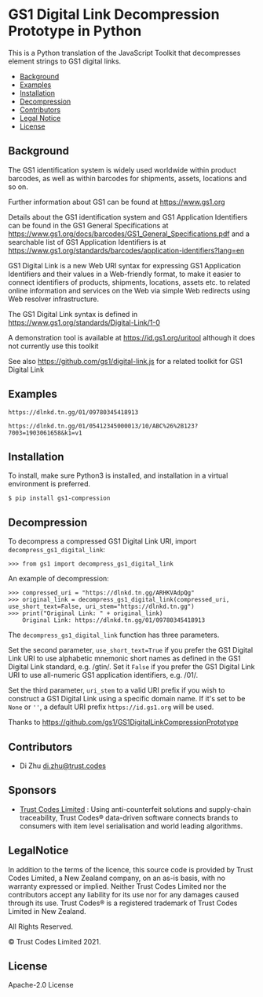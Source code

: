 # GS1 Digital Link Decompression Prototype in Python
This is a Python translation of the JavaScript Toolkit that decompresses element strings to GS1 digital links.

* [Background](#Background)
* [Examples](#Examples)
* [Installation](#Installation)
* [Decompression](#Decompression)
* [Contributors](#contributors)
* [Legal Notice](#LegalNotice)
* [License](#License)

## Background

The GS1 identification system is widely used worldwide within product barcodes, as well as within barcodes for shipments, assets, locations and so on.

Further information about GS1 can be found at https://www.gs1.org

Details about the GS1 identification system and GS1 Application Identifiers can be found in the GS1 General Specifications at https://www.gs1.org/docs/barcodes/GS1_General_Specifications.pdf and a searchable list of GS1 Application Identifiers is at https://www.gs1.org/standards/barcodes/application-identifiers?lang=en

GS1 Digital Link is a new Web URI syntax for expressing GS1 Application Identifiers and their values in a Web-friendly format, to make it easier to connect identifiers of products, shipments, locations, assets etc. to related online information and services on the Web via simple Web redirects using Web resolver infrastructure.

The GS1 Digital Link syntax is defined in https://www.gs1.org/standards/Digital-Link/1-0

A demonstration tool is available at https://id.gs1.org/uritool although it does not currently use this toolkit

See also https://github.com/gs1/digital-link.js for a related toolkit for GS1 Digital Link

## Examples

    https://dlnkd.tn.gg/01/09780345418913
    
    https://dlnkd.tn.gg/01/05412345000013/10/ABC%26%2B123?7003=1903061658&k1=v1

## Installation 

To install, make sure Python3 is installed, and installation in a virtual environment is preferred.

    $ pip install gs1-compression
    
## Decompression

To decompress a compressed GS1 Digital Link URI, import `decompress_gs1_digital_link`:

    >>> from gs1 import decompress_gs1_digital_link

An example of decompression:

    >>> compressed_uri = "https://dlnkd.tn.gg/ARHKVAdpQg"
    >>> original_link = decompress_gs1_digital_link(compressed_uri, use_short_text=False, uri_stem="https://dlnkd.tn.gg")
    >>> print("Original Link: " + original_link)
        Original Link: https://dlnkd.tn.gg/01/09780345418913
The `decompress_gs1_digital_link` function has three parameters.

Set the second parameter, `use_short_text=True` if you prefer the GS1 Digital Link URI 
to use alphabetic mnemonic short names as defined in the GS1 Digital Link standard, e.g. /gtin/. 
Set it `False` if you prefer the GS1 Digital Link URI to use all-numeric GS1
 application identifiers, e.g. /01/.

Set the third parameter, `uri_stem` to a valid URI prefix if you wish to construct 
a GS1 Digital Link using a specific domain name. If it's set to be `None` or `''`,
a default URI prefix `https://id.gs1.org` will be used.

Thanks to https://github.com/gs1/GS1DigitalLinkCompressionPrototype

## Contributors

- Di Zhu    di.zhu@trust.codes

## Sponsors

- [Trust Codes Limited](https://www.trust.codes/) : Using anti-counterfeit solutions and supply-chain traceability, Trust Codes® data-driven software connects brands to consumers with item level serialisation and world leading algorithms. 

## LegalNotice

In addition to the terms of the licence, this source code is provided by Trust Codes Limited, a New Zealand company, on an as-is basis, with no warranty expressed or implied. Neither Trust Codes Limited nor the contributors accept any liability for its use nor for any damages caused through its use. Trust Codes® is a registered trademark of Trust Codes Limited in New Zealand.
 
 All Rights Reserved.
  
  © Trust Codes Limited 2021.

## License

Apache-2.0 License
